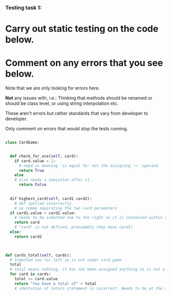 ### Testing task 1:

# Carry out static testing on the code below.
# Comment on any errors that you see below.

Note that we are only looking for errors here.

**Not** any issues with, i.e.: 
Thinking that methods should be renamed or should be class level, or using string interpolation etc. 

These aren't errors but rather standards that vary from developer to developer. 

Only comment on errors that would stop the tests running.

```python

class CardGame:


  def check_for_ace(self, card):
    if card.value = 1:
      # need == meaning 'is equal to' not the assigning '=' operand
      return True
    else
    # else needs a semicolon after it.
      return False
   

  dif highest_card(self, card1 card2): 
    # def spelled incorrectly
    # no comma separating the two card parameters 
  if card1.value > card2.value:
    # needs to be indented one to the right so it is contained within the highest_card() method
    return card 
    # "card" is not defined, presumably they mean card1?
  else:
    return card2
  


def cards_total(self, cards):
  # Indented too far left so is not under card_game 
  total
  # total means nothing, it has not been assigned anything so is not a usable variable. 
  for card in cards:
    total += card.value
    return "You have a total of" + total
    # identation of return statement is incorrect. Needs to be at the same level as "for" in order to get total, otherwise it will iterate evey loop.
```

